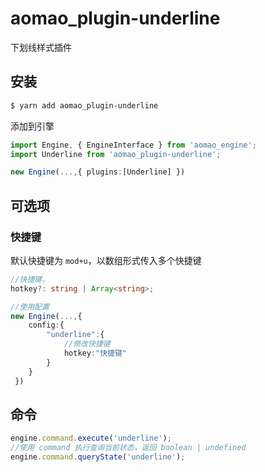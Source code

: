 # aomao_plugin-underline

下划线样式插件

## 安装

```bash
$ yarn add aomao_plugin-underline
```

添加到引擎

```ts
import Engine, { EngineInterface } from 'aomao_engine';
import Underline from 'aomao_plugin-underline';

new Engine(...,{ plugins:[Underline] })
```

## 可选项

### 快捷键

默认快捷键为 `mod+u`，以数组形式传入多个快捷键

```ts
//快捷键，
hotkey?: string | Array<string>;

//使用配置
new Engine(...,{
    config:{
        "underline":{
            //修改快捷键
            hotkey:"快捷键"
        }
    }
 })
```

## 命令

```ts
engine.command.execute('underline');
//使用 command 执行查询当前状态，返回 boolean | undefined
engine.command.queryState('underline');
```
